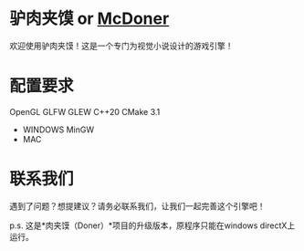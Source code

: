 # 驴肉夹馍 or [McDoner](https://github.com/drwwoob/McDoner/blob/main/README.md)
欢迎使用驴肉夹馍！这是一个专门为视觉小说设计的游戏引擎！

# 配置要求
OpenGL
    GLFW
    GLEW
C++20
CMake 3.1

- WINDOWS
    MinGW
- MAC

# 联系我们
遇到了问题？想提建议？请务必联系我们，让我们一起完善这个引擎吧！

p.s. 这是*肉夹馍（Doner）*项目的升级版本，原程序只能在windows directX上运行。